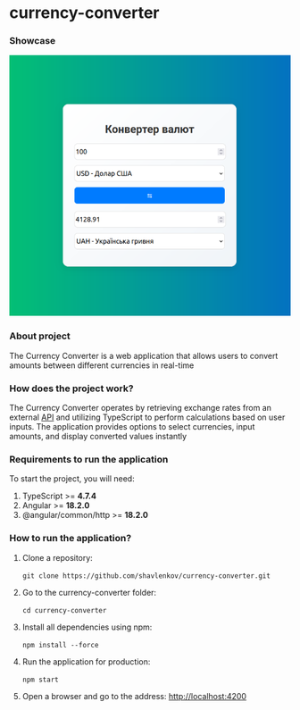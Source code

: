 # currency-converter

### Showcase

<p align="center">
   <img src="./readme-assets/showcase.png" width="1024"><br>
</p>

### About project

The Currency Converter is a web application that allows users to convert amounts between different currencies in real-time

### How does the project work?

The Currency Converter operates by retrieving exchange rates from an external [API](https://bank.gov.ua/ua/open-data/api-dev) and utilizing TypeScript to perform calculations based on user inputs. The application provides options to select currencies, input amounts, and display converted values instantly

### Requirements to run the application

To start the project, you will need:

1. TypeScript >= **4.7.4**
2. Angular >= **18.2.0**
3. @angular/common/http >= **18.2.0**

### How to run the application?

1. Clone a repository:

   `git clone https://github.com/shavlenkov/currency-converter.git`

2. Go to the currency-converter folder:

   `cd currency-converter`

3. Install all dependencies using npm:

   `npm install --force`

4. Run the application for production:

   `npm start`

5. Open a browser and go to the address:
   [http://localhost:4200](http://localhost:4200 'http://localhost:4200')
